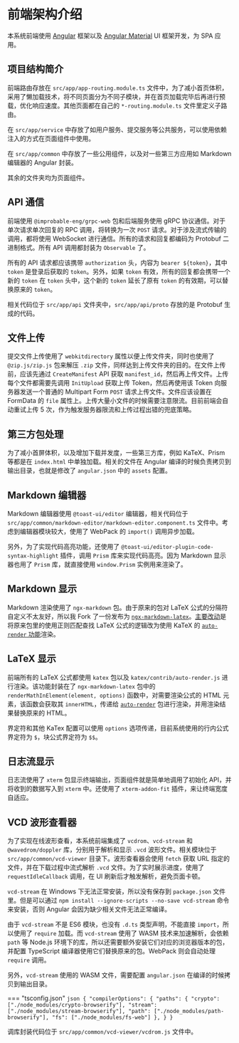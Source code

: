 # 前端架构介绍

本系统前端使用 [Angular](https://angular.io) 框架以及 [Angular Material](https://material.angular.io) UI 框架开发，为 SPA 应用。

## 项目结构简介

前端路由存放在 `src/app/app-routing.module.ts` 文件中，为了减小首页体积，采用了懒加载技术，将不同页面分为不同子模块，并在首页加载完毕后再进行预载，优化响应速度。其他页面都在自己的 `*-routing.module.ts` 文件里定义子路由。

在 `src/app/service` 中存放了如用户服务、提交服务等公共服务，可以使用依赖注入的方式在页面组件中使用。

在 `src/app/common` 中存放了一些公用组件，以及对一些第三方应用如 Markdown 编辑器的 Angular 封装。

其余的文件夹均为页面组件。

## API 通信

前端使用 `@improbable-eng/grpc-web` 包和后端服务使用 gRPC 协议通信。对于单次请求单次回复的 RPC 调用，将转换为一次 `POST` 请求。对于涉及流式传输的调用，都将使用 WebSocket 进行通信。所有的请求和回复都编码为 Protobuf 二进制格式。所有 API 调用都封装为 `Observable` 了。

所有的 API 请求都应该携带 `authorization` 头，内容为 `bearer ${token}`，其中 `token` 是登录后获取的 `token`。另外，如果 `token` 有效，所有的回复都会携带一个新的 `token` 在 `token` 头中，这个新的 `token` 延长了原有 `token` 的有效期，可以替换原来的 `token`。

相关代码位于 `src/app/api` 文件夹中，`src/app/api/proto` 存放的是 Protobuf 生成的代码。

## 文件上传

提交文件上传使用了 `webkitdirectory` 属性以便上传文件夹，同时也使用了 `@zip.js/zip.js` 包来解压 `.zip` 文件，同样达到上传文件夹的目的。在文件上传前，应该先通过 `CreateManifest` API 获取 `manifest_id`，然后再上传文件。上传每个文件都需要先调用 `InitUpload` 获取上传 Token，然后再使用该 Token 向服务器发送一个普通的 Multipart Form `POST` 请求上传文件。文件应该设置在 FormData 的 `file` 属性上。上传大量小文件的时候需要注意限流。目前前端会自动重试上传 5 次，作为触发服务器限流和上传过程出错的兜底策略。

## 第三方包处理

为了减小首屏体积，以及增加下载并发度，一些第三方库，例如 KaTeX、Prism 等都是在 `index.html` 中单独加载。相关的文件在 Angular 编译的时候负责拷贝到输出目录，也就是修改了 `angular.json` 中的 `assets` 配置。

## Markdown 编辑器

Markdown 编辑器使用 `@toast-ui/editor` 编辑器，相关代码位于 `src/app/common/markdown-editor/markdown-editor.component.ts` 文件中。考虑到编辑器模块较大，使用了 WebPack 的 `import()` 调用异步加载。

另外，为了实现代码高亮功能，还使用了 `@toast-ui/editor-plugin-code-syntax-highlight` 插件，调用 `Prism` 库来实现代码高亮。因为 Markdown 显示器也用了 `Prism` 库，就直接使用 `window.Prism` 实例用来渲染了。

## Markdown 显示

Markdown 渲染使用了 `ngx-markdown` 包。由于原来的包对 LaTeX 公式的分隔符自定义不太友好，所以我 Fork 了一份发布为 [`ngx-markdown-latex`](https://github.com/howardlau1999/ngx-markdown)。[主要改动](https://github.com/howardlau1999/ngx-markdown/commit/2c002eadd643d54546298716b321a375c4527e98)是将原来包里的使用正则匹配查找 LaTeX 公式的逻辑改为使用 KaTeX 的 [`auto-render` 功能](https://katex.org/docs/autorender.html)渲染。

## LaTeX 显示

前端所有的 LaTeX 公式都使用 `katex` 包以及 `katex/contrib/auto-render.js` 进行渲染。该功能封装在了 `ngx-markdown-latex` 包中的 `renderMathInElement(element, options)` 函数中，对需要渲染公式的 HTML 元素，该函数会获取其 `innerHTML`，传递给 [`auto-render`](https://katex.org/docs/autorender.html) 包进行渲染，并用渲染结果替换原来的 HTML。

界定符和其他 KaTex 配置可以使用 `options` 选项传递，目前系统使用的行内公式界定符为 `$`，块公式界定符为 `$$`。 


## 日志流显示

日志流使用了 `xterm` 包显示终端输出，页面组件就是简单地调用了初始化 API，并将收到的数据写入到 `xterm` 中。还使用了 `xterm-addon-fit` 插件，来让终端宽度自适应。

## VCD 波形查看器

为了实现在线波形查看，本系统前端集成了 `vcdrom`、`vcd-stream` 和 `@wavedrom/doppler` 库，分别用于解析和显示 `.vcd` 波形文件。相关模块位于 `src/app/common/vcd-viewer` 目录下。波形查看器会使用 `fetch` 获取 URL 指定的文件，并在下载过程中流式解析 `.vcd` 文件。为了实时展示进度，使用了 `requestIdleCallback` 调用，在 UI 刷新后才触发解析，避免页面卡顿。

`vcd-stream` 在 Windows 下无法正常安装，所以没有保存到 `package.json` 文件里。但是可以通过 `npm install --ignore-scripts --no-save vcd-stream` 命令来安装，否则 Angular 会因为缺少相关文件无法正常编译。

由于 `vcd-stream` 不是 ES6 模块，也没有 `.d.ts` 类型声明，不能直接 `import`，所以使用了 `require` 加载。而 `vcd-stream` 使用了 WASM 技术来加速解析，会依赖 `path` 等 Node.js 环境下的库，所以还需要额外安装它们对应的浏览器版本的包，并配置 TypeScript 编译器使用它们替换原来的包。WebPack 则会自动处理 `require` 调用。

另外，`vcd-stream` 使用的 WASM 文件，需要配置 `angular.json` 在编译的时候拷贝到输出目录。

=== "tsconfig.json"
    ```json
    {
        "compilerOptions": {
            "paths": {
                "crypto": ["./node_modules/crypto-browserify"],
                "stream": ["./node_modules/stream-browserify"],
                "path": ["./node_modules/path-browserify"],
                "fs": ["./node_modules/fs-web"]
            },
        }
    }
    ```

调库封装代码位于 `src/app/common/vcd-viewer/vcdrom.js` 文件中。